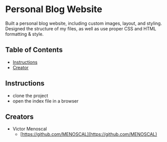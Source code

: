 # Personal Blog Website

Built a personal blog website, including custom images, layout, and styling.
Designed the structure of my files, as well as use proper CSS and HTML formatting & style.

## Table of Contents

* [Instructions](#instructions)
* [Creator](#creators)

## Instructions

* clone the project
* open the index file in a browser

## Creators

* Victor Menoscal
    - [https://github.com/MENOSCAL](https://github.com/MENOSCAL)